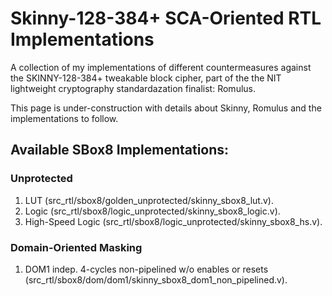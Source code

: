 # Skinny-128-384+ SCA-Oriented RTL Implementations
A collection of my implementations of different countermeasures against the SKINNY-128-384+ tweakable block cipher, part of the the NIT lightweight cryptography standardazation finalist: Romulus.

This  page is under-construction with details about Skinny, Romulus and the implementations to follow.

## Available SBox8 Implementations:

### Unprotected

1. LUT (src_rtl/sbox8/golden_unprotected/skinny_sbox8_lut.v).
2. Logic (src_rtl/sbox8/logic_unprotected/skinny_sbox8_logic.v).
3. High-Speed Logic (src_rtl/sbox8/logic_unprotected/skinny_sbox8_hs.v).

### Domain-Oriented Masking

1. DOM1 indep. 4-cycles non-pipelined w/o enables or resets (src_rtl/sbox8/dom/dom1/skinny_sbox8_dom1_non_pipelined.v).
